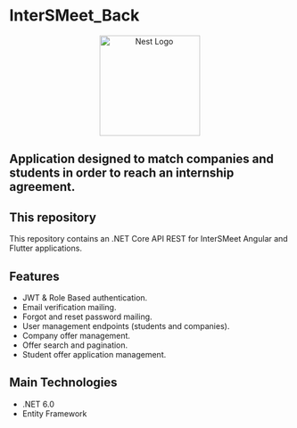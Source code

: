 # InterSMeet_Back

<p align="center">
  <a target="blank"><img src="https://i.imgur.com/izr4ud3.jpeg" width="180" alt="Nest Logo" /></a>

## Application designed to match companies and students in order to reach an internship agreement.

## This repository

This repository contains an .NET Core API REST for InterSMeet Angular and Flutter applications.

## Features

- JWT & Role Based authentication.
- Email verification mailing.
- Forgot and reset password mailing.
- User management endpoints (students and companies).
- Company offer management.
- Offer search and pagination.
- Student offer application management.

## Main Technologies

- .NET 6.0
- Entity Framework
